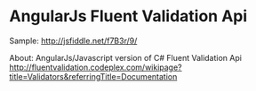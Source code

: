AngularJs Fluent Validation Api
=========================

Sample:
http://jsfiddle.net/f7B3r/9/



About: AngularJs/Javascript version of C# Fluent Validation Api
http://fluentvalidation.codeplex.com/wikipage?title=Validators&referringTitle=Documentation



